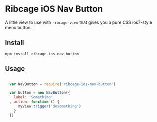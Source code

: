 Ribcage iOS Nav Button
=======================

A little view to use with `ribcage-view` that gives you a pure CSS ios7-style menu button.

## Install

```
npm install ribcage-ios-nav-button
```

## Usage

```javascript

  var NavButton = require('ribcage-ios-nav-button')

  var button = new NavButton({
    label: 'Something'
  , action: function () {
      myView.trigger('dosomething')
    }
  })

```
